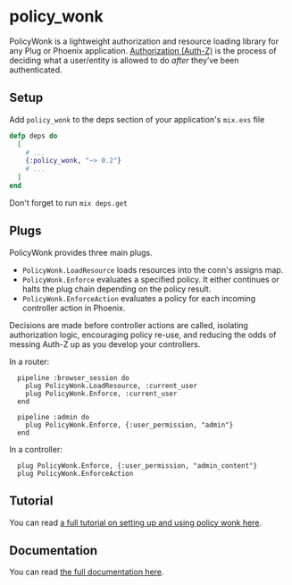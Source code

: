 policy_wonk
========

PolicyWonk is a lightweight authorization and resource loading library for any Plug or Phoenix application. [Authorization (Auth-Z)](https://en.wikipedia.org/wiki/Authorization) is the process of deciding what a user/entity is allowed to do _after_ they’ve been authenticated.


## Setup

Add `policy_wonk` to the deps section of your application's `mix.exs` file

```elixir
defp deps do
  [
    # ...
    {:policy_wonk, "~> 0.2"}
    # ...
  ]
end
```

Don't forget to run `mix deps.get`

## Plugs

PolicyWonk provides three main plugs.

* `PolicyWonk.LoadResource` loads resources into the conn's assigns map. 
* `PolicyWonk.Enforce` evaluates a specified policy. It either continues or halts the plug chain depending on the policy result.
* `PolicyWonk.EnforceAction` evaluates a policy for each incoming controller action in Phoenix.

Decisions are made before controller actions are called, isolating authorization logic, encouraging policy re-use, and reducing the odds of messing Auth-Z up as you develop your controllers.

In a router:

      pipeline :browser_session do
        plug PolicyWonk.LoadResource, :current_user
        plug PolicyWonk.Enforce, :current_user
      end
      
      pipeline :admin do
        plug PolicyWonk.Enforce, {:user_permission, "admin"}
      end

In a controller:

      plug PolicyWonk.Enforce, {:user_permission, "admin_content"}
      plug PolicyWonk.EnforceAction


## Tutorial

You can read [a full tutorial on setting up and using policy wonk here](https://medium.com/@boydm/policy-wonk-the-tutorial-6d2b6e435c46#.nqg6cv9ra). 

## Documentation

You can read [the full documentation here](https://hexdocs.pm/policy_wonk).

